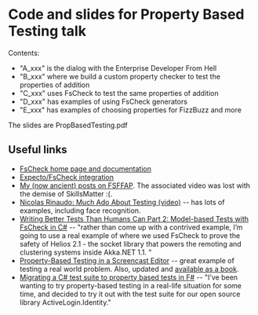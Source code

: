 ﻿# Code and slides for Property Based Testing talk

Contents:

* "A_xxx" is the dialog with the Enterprise Developer From Hell
* "B_xxx" where we build a custom property checker to test the properties of addition
* "C_xxx" uses FsCheck to test the same properties of addition
* "D_xxx" has examples of using FsCheck generators
* "E_xxx" has examples of choosing properties for FizzBuzz and more

The slides are PropBasedTesting.pdf

## Useful links

* [FsCheck home page and documentation](https://fscheck.github.io/FsCheck/)
* [Expecto/FsCheck integration](https://github.com/haf/expecto#property-based-tests)
* [My (now ancient) posts on FSFFAP](https://fsharpforfunandprofit.com/pbt/). The associated video was lost with the demise of SkillsMatter :(.
* [Nicolas Rinaudo: Much Ado About Testing (video)](https://www.youtube.com/watch?v=Jhzc7fxY5lw) -- has lots of examples, including face recognition.
* [Writing Better Tests Than Humans Can Part 2: Model-based Tests with FsCheck in C#](http://www.aaronstannard.com/fscheck-property-testing-csharp-part2/) --
"rather than come up with a contrived example, I’m going to use a real example of where we used FsCheck to prove the safety of Helios 2.1 - the socket library that powers the remoting and clustering systems inside Akka.NET 1.1. "
* [Property-Based Testing in a Screencast Editor](https://wickstrom.tech/programming/2019/03/02/property-based-testing-in-a-screencast-editor-introduction.html) -- great example of testing a real world problem. Also, updated and [available as a book](https://leanpub.com/property-based-testing-in-a-screencast-editor).
* [Migrating a C# test suite to property based tests in F#](https://viktorvan.github.io/fsharp/migrating-activelogin.identity-to-property-based-tests-4/) -- "I’ve been wanting to try property-based testing in a real-life situation for some time, and decided to try it out with the test suite for our open source library ActiveLogin.Identity."
